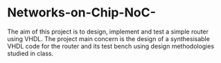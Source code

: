 # Networks-on-Chip-NoC-
The aim of this project is to design, implement and test a simple router using VHDL. The project main concern is the design of a synthesisable VHDL code for the router and its test bench using design methodologies studied in class.
